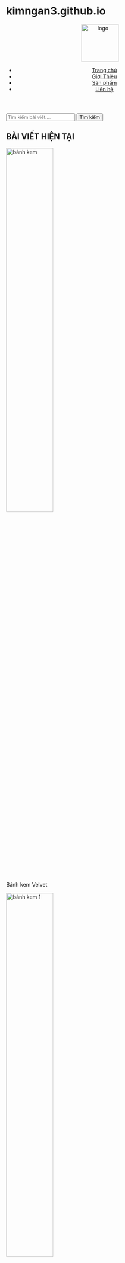 # kimngan3.github.io
<html lang="vh">
<head>
<meta charset="utf-8">
<meta name="viewport" content="width=devcie-width, initial-scale=1.0">
	<link rel="stylesheet" href="web.css">
<title>Trang web về các loại bánh</title>
</head>

<body>
	<header>
	<div class="a">
		<img src="ảnh/logo.jpg" alt="logo" width="100">
		</div>
		<nav class="b">
			<ul>
					<li><a href="#">Trang chủ</a></li>
					<li><a href="#">Giới Thiệu</a></li>
					<li><a href="#">Sản phẩm</a></li>
					<li><a href="#">Liên hệ</a></li>
			</ul>
		</nav>
	</header>
<div class="c">
		<div class="col1">
			<div class="timkiem">
			<from action="/search" method="GET">
	<input type="text" name="query" placeholder="Tìm kiếm bài viết....">
	<button type="submit">Tìm kiếm</button>
		</from>
		</div>
			<h2>BÀI VIẾT HIỆN TẠI</h2>
			<div class="post">
				<img src="ảnh/1.jpg" alt="bánh kem" width="50% ">
			  <p>Bánh kem Velvet</p>
		</div>
			<div class="post">
				<img src="ảnh/2.jpg" alt="bánh kem 1" width="50% ">
				<p>Bánh kem nhân kem xoài</p>
			</div>
			<div class="post">
				<img src="ảnh/3.jpg" alt="Bánh trứng" width="50%">
				<p>Bánh tart trứng nướng</p>
			</div>
			<div class="post">
				<img src="ảnh/4.jpg" alt="Bánh dẻo" width="50%">
				<p>Bánh mochi matcha</p>
			</div>
			</div>
			<div class="col2">
				<img src="ảnh/6.jpg" alt=" Các loại bánh" width="80%" >
				<p>Các loại bánh kem</p>
		</div>
	</div>
	<footer>
		<p><b>Copyright kimngan</b></p>
		<p><b>Lớp QT22TC3.6</b></p>
	</footer>
</body>
</html>
